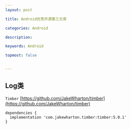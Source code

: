 ```yaml
---
layout: post

title: Android优秀开源第三方库

categories: Android

description: 

keywords: Android

topmost: false


---
```


## Log类

`Timber`    [https://github.com/JakeWharton/timber](https://github.com/JakeWharton/timber)

```shell
dependencies {
  implementation 'com.jakewharton.timber:timber:5.0.1'
}
```

